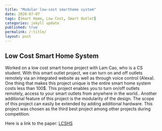 ```yaml
---
title: "Modular low-cost smarthome system"
date: 2020-07-07
tags: [Smart Home, Low Cost, Smart Outlet]
categories: jekyll update
published: true
permalink: /:title/
layout: post
---
```

## Low Cost Smart Home System
Worked on a low cost smart home project with Lam Cao, who is a CS student. With this smart outlet project, we can turn on and off outlets remotely via an integrated website as well as through voice control (Alexa). One thing that makes this project unique is the entire smart home system costs less than 100$. This project enables you to turn on/off outlets remotely, access to your smart outlets from anywhere in the world.. Another additional feature of this project is the modularity of the design. The scope of this project can easily be extended by adding additional hardware. This project was chosen as the third best project among other projects during competition.

Here is a link to the paper: [LCSHS](https://drive.google.com/file/d/1_RCBg3ggLKyczFB1w9pwh6tol0JKbEio/view?usp=sharing)
